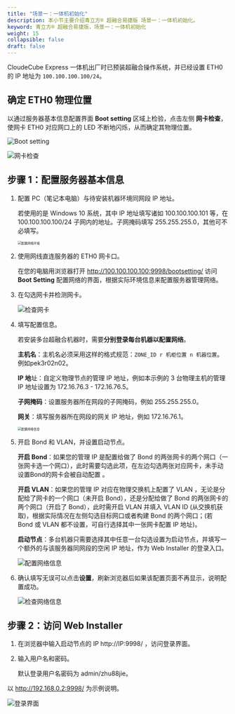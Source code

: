 ```yaml
---
title: "场景一：一体机初始化"
description: 本小节主要介绍青立方® 超融合易捷版 场景一：一体机初始化。 
keyword: 青立方® 超融合易捷版，场景一：一体机初始化
weight: 15
collapsible: false
draft: false
---
```




CloudeCube Express 一体机出厂时已预装超融合操作系统，并已经设置 ETH0 的 IP 地址为 `100.100.100.100/24`。

## 确定 ETH0 物理位置

以通过服务器基本信息配置界面 **Boot setting** 区域上检验，点击左侧 **网卡检查**，使网卡 ETH0 对应网口上的 LED 不断地闪烁，从而确定其物理位置。

![Boot setting](../../../_images/boot_setting.png)

![网卡检查](../../../_images/check_eth0.png)

## 步骤 1：配置服务器基本信息

1. 配置 PC（笔记本电脑）与待安装机器环境同网段 IP 地址。
   
   若使用的是 Windows 10 系统，其中 IP 地址填写诸如 100.100.100.101 等，在 100.100.100.100/24 子网内的地址。子网掩码填写 255.255.255.0，其他可不必填写。

   <img src="../../../_images/ipv4.png" alt="配置网络环境" style="zoom:50%;" />

2. 使用网线直连服务器的 ETH0 网卡口。
   
   在您的电脑用浏览器打开 http://100.100.100.100:9998/bootsetting/ 访问 **Boot Setting** 配置网络的界面，根据实际环境信息来配置服务器管理网络。
   
3. 在勾选网卡并检测网卡。
   
   ![检查网卡](../../../_images/check_net.png)

4. 填写配置信息。

    若安装多台超融合机器时，需要**分别登录每台机器以配置网络**。

    **主机名**：主机名必须采用这样的格式规范：`ZONE_ID r 机柜位置 n 机器位置`。例如pek3r02n02。

    **IP 地**址：自定义物理节点的管理 IP 地址，例如本示例的 3 台物理主机的管理 IP 地址设置为 172.16.76.3 - 172.16.76.5。

    **子网掩码**：设置服务器所在网段的子网掩码，例如 255.255.255.0。

    **网关**：填写服务器所在网段的网关 IP 地址，例如 172.16.76.1。

    <img src="../../../_images/net_info.png" alt="配置网络信息" style="zoom:50%;" />

5. 开启 Bond 和 VLAN，并设置启动节点。

    **开启 Bond**：如果您的管理 IP 是配置给做了 Bond 的两张网卡的两个网口（一张网卡选一个网口），此时需要勾选此项，在左边勾选两张对应网卡，未手动设置Bond的网卡会被自动配置 。

    **开启 VLAN**：如果您的管理 IP 对应在物理交换机上配置了 VLAN ，无论是分配给了网卡的一个网口（未开启 Bond），还是分配给做了 Bond 的两张网卡的两个网口（开启了 Bond），此时需开启 VLAN 并填入 VLAN ID (从交换机获取)，根据实际情况在左侧勾选目标网口或者构建 Bond 的两个网口；(若 Bond 或 VLAN 都不设置，可自行选择其中一张网卡配置 IP 地址)。

    **启动节点**：多台机器只需要选择其中任意一台勾选设置为启动节点，并填写一个额外的与该服务器同网段的空闲 IP 地址，作为 Web Installer 的登录入口。

   ![配置网络信息](../../../_images/net_info_2.png)

6. 确认填写无误可以点击**设置**，刷新浏览器后如果该配置页面不再显示，说明配置成功。

   ![检查网络信息](../../../_images/check_network.png)

## 步骤 2：访问 Web Installer

1. 在浏览器中输入启动节点的 IP http://IP:9998/ ，访问登录界面。

2. 输入用户名和密码。

   默认登录用户名密码为 admin/zhu88jie。

以 http://192.168.0.2:9998/ 为示例说明。

![登录界面](../../../_images/login.png)
